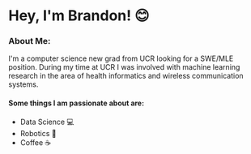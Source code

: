 # Hey, I'm Brandon! 😊

### About Me:
I'm a computer science new grad from UCR looking for a SWE/MLE position. During my time at UCR I was involved with machine learning research in the area of health informatics and wireless communication systems. 

#### Some things I am passionate about are: 
- Data Science 💻
- Robotics 🤖
- Coffee ☕

<!--
**Bchea99/Bchea99** is a ✨ _special_ ✨ repository because its `README.md` (this file) appears on your GitHub profile.

Here are some ideas to get you started:

- 🔭 I’m currently working on ...
- 🌱 I’m currently learning ...
- 👯 I’m looking to collaborate on ...
- 🤔 I’m looking for help with ...
- 💬 Ask me about ...
- 📫 How to reach me: ...
- 😄 Pronouns: ...
- ⚡ Fun fact: ...
-->
